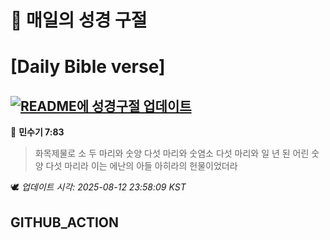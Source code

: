 # 🙏 매일의 성경 구절
# [Daily Bible verse]
## [![README에 성경구절 업데이트](https://github.com/DONGSUKA/first_test/actions/workflows/update-readme-bible.yml/badge.svg)](https://github.com/DONGSUKA/first_test/actions/workflows/update-readme-bible.yml)
<!-- START_BIBLE_VERSE -->
📖 **민수기 7:83**
> 화목제물로 소 두 마리와 숫양 다섯 마리와 숫염소 다섯 마리와 일 년 된 어린 숫양 다섯 마리라 이는 에난의 아들 아히라의 헌물이었더라

🕊️ _업데이트 시각: 2025-08-12 23:58:09 KST_
  <!-- END_BIBLE_VERSE -->
## GITHUB_ACTION
